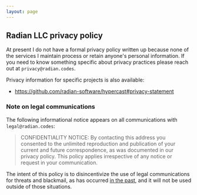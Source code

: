 ```yaml
---
layout: page
---
```


## Radian LLC privacy policy

At present I do not have a formal privacy policy written up because
none of the services I maintain process or retain anyone's personal
information. If you need to know something specific about privacy
practices please reach out at `privacy@radian.codes`.

Privacy information for specific projects is also available:

* <https://github.com/radian-software/hypercast#privacy-statement>

### Note on legal communications

The following informational notice appears on all communications with
`legal@radian.codes`:

> CONFIDENTIALITY NOTICE: By contacting this address you consented to
> the unlimited reproduction and publication of your current and
> future correspondence, as was documented in our privacy policy. This
> policy applies irrespective of any notice or request in your
> communication.

The intent of this policy is to disincentivize the use of legal
communications for threats and blackmail, as has occurred [in the
past](https://intuitiveexplanations.com/tech/replit/), and it will not
be used outside of those situations.
